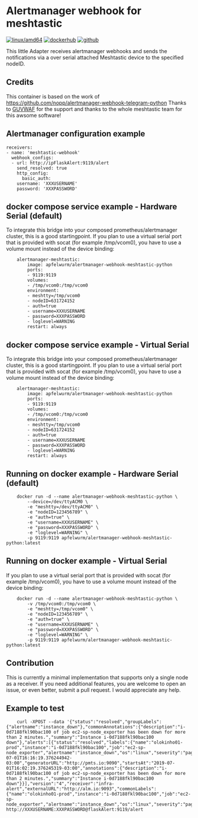 # Alertmanager webhook for meshtastic

[![linux/amd64](https://github.com/Apfelwurm/alertmanager-webhook-meshtastic-python/actions/workflows/build-linux-image.yml/badge.svg)](https://github.com/Apfelwurm/alertmanager-webhook-meshtastic-python/actions/workflows/build-linux-image.yml)
[![dockerhub](https://img.shields.io/badge/dockerhub-images-important.svg?logo=Docker)](https://hub.docker.com/r/apfelwurm/alertmanager-webhook-meshtastic-python)
[![github](https://img.shields.io/badge/github-repository-important.svg?logo=Github)](https://github.com/Apfelwurm/alertmanager-webhook-meshtastic-python)


This little Adapter receives alertmanager webhooks and sends the notifications via a over serial attached Meshtastic device to the specified nodeID.

## Credits
This container is based on the work of https://github.com/nopp/alertmanager-webhook-telegram-python
Thanks to [GUVWAF](https://github.com/GUVWAF) for the support and thanks to the whole meshtastic team for this awsome software!

##  Alertmanager configuration example
	receivers:
	- name: 'meshtastic-webhook'
	  webhook_configs:
	  - url: http://ipFlaskAlert:9119/alert
	    send_resolved: true
	    http_config:
	      basic_auth:
		username: 'XXXUSERNAME'
		password: 'XXXPASSWORD'

##  docker compose service example - Hardware Serial (default)

To integrate this bridge into your composed prometheus/alertmanager cluster, this is a good startingpoint.
If you plan to use a virtual serial port that is provided with socat (for example /tmp/vcom0), you have to use a volume mount instead of the device binding:

```
	alertmanager-meshtastic:
		image: apfelwurm/alertmanager-webhook-meshtastic-python
		ports:
		- 9119:9119
		volumes:
		- /tmp/vcom0:/tmp/vcom0
		environment:
		- meshtty=/tmp/vcom0
		- nodeID=631724152
		- auth=true
		- username=XXXUSERNAME
		- password=XXXPASSWORD
    	- loglevel=WARNING
		restart: always
```

##  docker compose service example - Virtual Serial

To integrate this bridge into your composed prometheus/alertmanager cluster, this is a good startingpoint.
If you plan to use a virtual serial port that is provided with socat (for example /tmp/vcom0), you have to use a volume mount instead of the device binding:

```
	alertmanager-meshtastic:
		image: apfelwurm/alertmanager-webhook-meshtastic-python
		ports:
		- 9119:9119
		volumes:
		- /tmp/vcom0:/tmp/vcom0
		environment:
		- meshtty=/tmp/vcom0
		- nodeID=631724152
		- auth=true
		- username=XXXUSERNAME
		- password=XXXPASSWORD
    	- loglevel=WARNING
		restart: always
```


##  Running on docker example - Hardware Serial (default)

```
    docker run -d --name alertmanager-webhook-meshtastic-python \
		--device=/dev/ttyACM0 \
		-e "meshtty=/dev/ttyACM0" \
    	-e "nodeID=123456789" \
    	-e "auth=true" \
    	-e "username=XXXUSERNAME" \
    	-e "password=XXXPASSWORD" \
    	-e "loglevel=WARNING" \
    	-p 9119:9119 apfelwurm/alertmanager-webhook-meshtastic-python:latest
```

##  Running on docker example - Virtual Serial

If you plan to use a virtual serial port that is provided with socat (for example /tmp/vcom0), you have to use a volume mount instead of the device binding:

```
    docker run -d --name alertmanager-webhook-meshtastic-python \
		-v /tmp/vcom0:/tmp/vcom0 \
		-e "meshtty=/tmp/vcom0" \
    	-e "nodeID=123456789" \
    	-e "auth=true" \
    	-e "username=XXXUSERNAME" \
    	-e "password=XXXPASSWORD" \
    	-e "loglevel=WARNING" \
    	-p 9119:9119 apfelwurm/alertmanager-webhook-meshtastic-python:latest
```

## Contribution

This is currently a minimal implementation that supports only a single node as a receiver. If you need additional features, you are welcome to open an issue, or even better, submit a pull request. I would appreciate any help.


## Example to test
```
	curl -XPOST --data '{"status":"resolved","groupLabels":{"alertname":"instance_down"},"commonAnnotations":{"description":"i-0d7188fkl90bac100 of job ec2-sp-node_exporter has been down for more than 2 minutes.","summary":"Instance i-0d7188fkl90bac100 down"},"alerts":[{"status":"resolved","labels":{"name":"olokinho01-prod","instance":"i-0d7188fkl90bac100","job":"ec2-sp-node_exporter","alertname":"instance_down","os":"linux","severity":"page"},"endsAt":"2019-07-01T16:16:19.376244942-03:00","generatorURL":"http://pmts.io:9090","startsAt":"2019-07-01T16:02:19.376245319-03:00","annotations":{"description":"i-0d7188fkl90bac100 of job ec2-sp-node_exporter has been down for more than 2 minutes.","summary":"Instance i-0d7188fkl90bac100 down"}}],"version":"4","receiver":"infra-alert","externalURL":"http://alm.io:9093","commonLabels":{"name":"olokinho01-prod","instance":"i-0d7188fkl90bac100","job":"ec2-sp-node_exporter","alertname":"instance_down","os":"linux","severity":"page"}}' http://XXXUSERNAME:XXXPASSWORD@flaskAlert:9119/alert
```